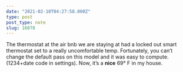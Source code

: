 ```yaml
---
date: "2021-02-10T04:27:58.000Z"
type: post 
post_type: note
slug: 16078
---
```

The thermostat at the air bnb we are staying at had a locked out smart thermostat set to a really uncomfortable temp. Fortunately, you can’t change the default pass on this model and it was easy to compute. (1234+date code in settings). Now, it’s a **nice** 69° F in my house. 

